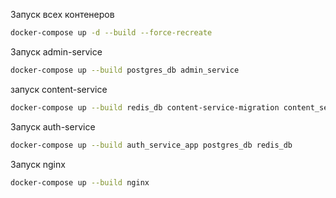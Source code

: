 Запуск всех контенеров
```bash
docker-compose up -d --build --force-recreate
```
Запуск admin-service
```bash
docker-compose up --build postgres_db admin_service
```
запуск content-service
```bash
docker-compose up --build redis_db content-service-migration content_service_elastic content_service_etl content_service_app postgres_db
```
Запуск auth-service
```bash
docker-compose up --build auth_service_app postgres_db redis_db
```
Запуск nginx
```bash
docker-compose up --build nginx
```
